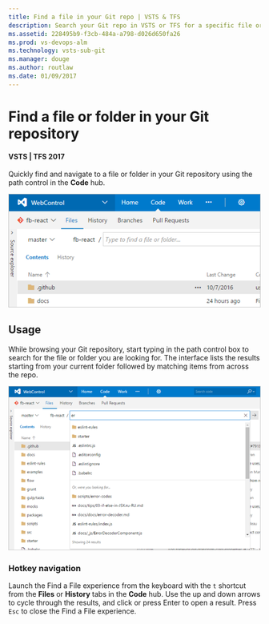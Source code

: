 ```yaml
---
title: Find a file in your Git repo | VSTS & TFS
description: Search your Git repo in VSTS or TFS for a specific file or folder
ms.assetid: 228495b9-f3cb-484a-a798-d026d650fa26
ms.prod: vs-devops-alm
ms.technology: vsts-sub-git 
ms.manager: douge
ms.author: routlaw
ms.date: 01/09/2017
---
```


# Find a file or folder in your Git repository
#### VSTS | TFS 2017

Quickly find and navigate to a file or folder in your Git repository using the path control in the **Code** hub. 

![Path Control in Code Hub](_img/find-a-File/FindaFile.png)

## Usage

While browsing your Git repository, start typing in the path control box to search for the file or folder you are looking for. The interface lists the results starting from your current folder followed by matching items from across the repo. 

![SearchResultsExperience](_img/find-a-File/FindaFileResults.png)

### Hotkey navigation

Launch the Find a File experience from the keyboard with the `t` shortcut from the **Files** or **History** tabs in the **Code** hub. Use the up and down arrows to cycle through the results, and click or press Enter to open a result. Press `Esc` to close the Find a File experience.
